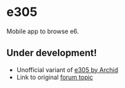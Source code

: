 # e305

Mobile app to browse e6.

## Under development!

- Unofficial variant of [e305 by Archid](https://github.com/Archid-Arcadia/e305)
- Link to original [forum topic](https://e926.net/forum_topics/25785)


